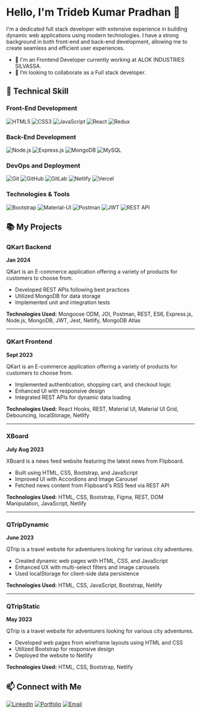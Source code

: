 # Hello, I'm Trideb Kumar Pradhan 👋

I'm a dedicated full stack developer with extensive experience in building dynamic web applications using modern technologies. I have a strong background in both front-end and back-end development, allowing me to create seamless and efficient user experiences.

- 🔭 I'm an Frontend Developer currently working at ALOK INDUSTRIES SILVASSA.
- 👯 I’m looking to collaborate as a Full stack developer.

## 🔧 Technical Skill

### Front-End Development
![HTML5](https://img.shields.io/badge/html5-%23E34F26.svg?style=for-the-badge&logo=html5&logoColor=white&labelColor=black)
![CSS3](https://img.shields.io/badge/css3-%231572B6.svg?style=for-the-badge&logo=css3&logoColor=white&labelColor=black)
![JavaScript](https://img.shields.io/badge/javascript-%23323330.svg?style=for-the-badge&logo=javascript&logoColor=%23F7DF1E&labelColor=black)
![React](https://img.shields.io/badge/react-%2320232a.svg?style=for-the-badge&logo=react&logoColor=%2361DAFB&labelColor=black)
![Redux](https://img.shields.io/badge/redux-%23593d88.svg?style=for-the-badge&logo=redux&logoColor=white&labelColor=black)


### Back-End Development
![Node.js](https://img.shields.io/badge/node.js-6DA55F?style=for-the-badge&logo=node.js&logoColor=white&labelColor=black)
![Express.js](https://img.shields.io/badge/express.js-%23404d59.svg?style=for-the-badge&logo=express&logoColor=%2361DAFB&labelColor=black)
![MongoDB](https://img.shields.io/badge/MongoDB-%234ea94b.svg?style=for-the-badge&logo=mongodb&logoColor=white&labelColor=black)
![MySQL](https://img.shields.io/badge/mysql-4479A1.svg?style=for-the-badge&logo=mysql&logoColor=white&labelColor=black)

### DevOps and Deployment
![Git](https://img.shields.io/badge/git-%23F05033.svg?style=for-the-badge&logo=git&logoColor=white&labelColor=black)
![GitHub](https://img.shields.io/badge/github-%23121011.svg?style=for-the-badge&logo=github&logoColor=white&labelColor=black)
![GitLab](https://img.shields.io/badge/gitlab-%23181717.svg?style=for-the-badge&logo=gitlab&logoColor=white&labelColor=black)
![Netlify](https://img.shields.io/badge/Netlify-00C7B7?style=for-the-badge&logo=netlify&logoColor=white&labelColor=black)
![Vercel](https://img.shields.io/badge/Vercel-000000?style=for-the-badge&logo=vercel&logoColor=white&labelColor=black)


### Technologies & Tools
![Bootstrap](https://img.shields.io/badge/bootstrap-%238511FA.svg?style=for-the-badge&logo=bootstrap&logoColor=white&labelColor=black)
![Material-UI](https://img.shields.io/badge/Material--UI-0081CB?style=for-the-badge&logo=material-ui&logoColor=white&labelColor=black)
![Postman](https://img.shields.io/badge/Postman-FF6C37?style=for-the-badge&logo=postman&logoColor=white&labelColor=black)
![JWT](https://img.shields.io/badge/JWT-black?style=for-the-badge&logo=JSON%20web%20tokens&labelColor=black)
![REST API](https://img.shields.io/badge/REST%20API-black?style=for-the-badge&logo=api&labelColor=black)




## 📚 My Projects

### QKart Backend
**Jan 2024**

QKart is an E-commerce application offering a variety of products for customers to choose from.

- Developed REST APIs following best practices
- Utilized MongoDB for data storage
- Implemented unit and integration tests

**Technologies Used:** Mongoose ODM, JOI, Postman, REST, ES6, Express.js, Node.js, MongoDB, JWT, Jest,  Netlify, MongoDB Atlas

---

### QKart Frontend
**Sept 2023**

QKart is an E-commerce application offering a variety of products for customers to choose from.

- Implemented authentication, shopping cart, and checkout logic
- Enhanced UI with responsive design
- Integrated REST APIs for dynamic data loading

**Technologies Used:** React Hooks, REST, Material UI, Material UI Grid, Debouncing, localStorage, Netlify

---

### XBoard
**July Aug 2023**

XBoard is a news feed website featuring the latest news from Flipboard.

- Built using HTML, CSS, Bootstrap, and JavaScript
- Improved UI with Accordions and Image Carousel
- Fetched news content from Flipboard's RSS feed via REST API

**Technologies Used:** HTML, CSS, Bootstrap, Figma, REST, DOM Manipulation, JavaScript, Netlify

---

### QTripDynamic
**June 2023**

QTrip is a travel website for adventurers looking for various city adventures.

- Created dynamic web pages with HTML, CSS, and JavaScript
- Enhanced UX with multi-select filters and image carousels
- Used localStorage for client-side data persistence

**Technologies Used:** HTML, CSS, JavaScript, Bootstrap, Netlify

---

### QTripStatic
**May 2023**

QTrip is a travel website for adventurers looking for various city adventures.

- Developed web pages from wireframe layouts using HTML and CSS
- Utilized Bootstrap for responsive design
- Deployed the website to Netlify

**Technologies Used:** HTML, CSS, Bootstrap, Netlify




## 📫 Connect with Me


[![LinkedIn](https://img.shields.io/badge/-LinkedIn-333333?style=flat&logo=linkedin&logoColor=0077B5)](https://www.linkedin.com/in/trideb-kumar-pradhan-619663231)
[![Portfolio](https://img.shields.io/badge/Portfolio-333333?style=flat&logo=google-chrome&logoColor=white)](https://www.crio.do/learn/portfolio/tridebkumarp/?edit=true)
[![Email](https://img.shields.io/badge/Email-333333?style=flat&logo=gmail&logoColor=white)](mailto:tridebkumarp@gmail.com)














